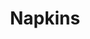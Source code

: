 ---
ee_id_thing: '4163'
site: '1'
type: '2'
inv_num: 2013-177
url: 2013-177-napkins
title: Napkins
year: '2013'
display_year: '2013'
medium: Inkjet on canvas
dims: 55in x 55in
pitch: Dirty napkin (watermarked)
ps: ''
live_url: ''
related: "[4115] [2013-169-freshbuzz] 2013-169 Freshbuzz"
youtube: ''
related_code: ''
imgs: napkins-2013-177-full-database-ih.jpg
subheading: ''
download: ''
add_credit: ''
commission: ''
layout: things-i-made
---